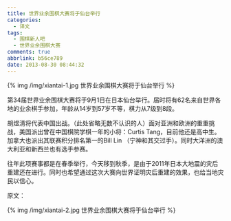 ```yaml
---
title: 世界业余围棋大赛将于仙台举行
categories:
  - 译文
tags:
  - 围棋新人吧
  - 世界业余围棋大赛
comments: true
abbrlink: b56ce789
date: 2013-08-30 08:44:32
---
```


{% img /img/xiantai-1.jpg 世界业余围棋大赛将于仙台举行 %}

第34届世界业余围棋大赛将于9月1日在日本仙台举行。届时将有62名来自世界各地的业余棋手参加，年龄从14岁到57岁不等，棋力从7级到8段。

胡煜清将代表中国出战。（此处省略无数不认识的人）面对亚洲和欧洲的重重挑战，美国派出曾在中国棋院学棋一年的小将：Curtis Tang，目前他还是高中生。加拿大也派出其联赛积分排名第一的Bill Lin （宁神和其交过手）。同时大洋洲的澳大利亚和新西兰也有选手参赛。

往年此项赛事都是在春季举行，今天移到秋季，是由于2011年日本大地震的灾后重建还在进行。同时也希望通过这次大赛向世界证明灾后重建的效果，也给当地灾民以信心。

原文：

{% img /img/xiantai-2.jpg 世界业余围棋大赛将于仙台举行 %}
